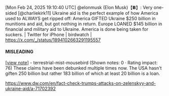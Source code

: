 [Mon Feb 24, 2025 19:10:40 UTC] @elonmusk (Elon Musk)【𝗕】: Very one-sided [@charliekirk11] Ukraine aid is the perfect example of how America used to ALWAYS get ripped off: America GIFTED Ukraine $250 billion in munitions and aid, but got nothing in return. Europe LOANED $145 billion in financial and military aid to Ukraine. America is done being taken for suckers. | Twitter for iPhone | birdwatch | https://x.com/_/status/1894102663291195557

#### MISLEADING

[[view note]](https://x.com/i/birdwatch/n/1894108003059863806) - terrestrial-mist-mousebird (Shown notes: 0 · Rating impact: 76)
These claims have been debunked multiple times now.
The USA hasn't giften 250 billion but rather 183 billion of which at least 20 billion is a loan.

https://www.dw.com/en/fact-check-trumps-attacks-on-zelenskyy-and-ukraine-aid/a-71702392
